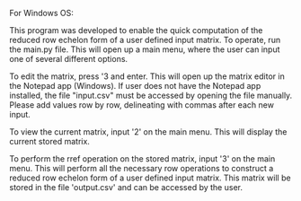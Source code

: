 For Windows OS:

This program was developed to enable the quick computation of the reduced row echelon form of a user defined input matrix. To operate, run the main.py file. This will open up a main menu, where the user can input one of several different options.

To edit the matrix, press '3 and enter. This will open up the matrix editor in the Notepad app (Windows). If user does not have the Notepad app installed, the file "input.csv" must be accessed by opening the file manually. Please add values row by row, delineating with commas after each new input.

To view the current matrix, input '2' on the main menu. This will display the current stored matrix.

To perform the rref operation on the stored matrix, input '3' on the main menu. This will perform all the necessary row operations to construct a reduced row echelon form of a user defined input matrix. This matrix will be stored in the file 'output.csv' and can be accessed by the user.
